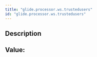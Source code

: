 ```yaml
---
title: "glide.processor.ws.trustedusers"
id: "glide.processor.ws.trustedusers"
---
```

## Description



## Value: 
```

```